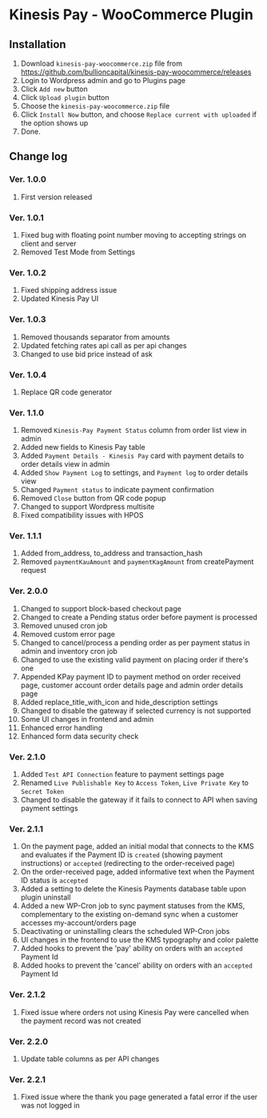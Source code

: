 # Kinesis Pay - WooCommerce Plugin

## Installation

1. Download `kinesis-pay-woocommerce.zip` file from https://github.com/bullioncapital/kinesis-pay-woocommerce/releases
2. Login to Wordpress admin and go to Plugins page
3. Click `Add new` button
4. Click `Upload plugin` button
5. Choose the `kinesis-pay-woocommerce.zip` file
6. Click `Install Now` button, and choose `Replace current with uploaded` if the option shows up
7. Done.

## Change log

### Ver. 1.0.0

1. First version released

### Ver. 1.0.1

1. Fixed bug with floating point number moving to accepting strings on client and server
2. Removed Test Mode from Settings

### Ver. 1.0.2

1. Fixed shipping address issue
2. Updated Kinesis Pay UI

### Ver. 1.0.3

1. Removed thousands separator from amounts
2. Updated fetching rates api call as per api changes
3. Changed to use bid price instead of ask

### Ver. 1.0.4

1. Replace QR code generator

### Ver. 1.1.0

1. Removed `Kinesis-Pay Payment Status` column from order list view in admin
2. Added new fields to Kinesis Pay table
3. Added `Payment Details - Kinesis Pay` card with payment details to order details view in admin
4. Added `Show Payment Log` to settings, and `Payment log` to order details view
5. Changed `Payment status` to indicate payment confirmation
6. Removed `Close` button from QR code popup
7. Changed to support Wordpress multisite
8. Fixed compatibility issues with HPOS

### Ver. 1.1.1

1. Added from_address, to_address and transaction_hash
2. Removed `paymentKauAmount` and `paymentKagAmount` from createPayment request

### Ver. 2.0.0

1. Changed to support block-based checkout page
2. Changed to create a Pending status order before payment is processed
3. Removed unused cron job
4. Removed custom error page
5. Changed to cancel/process a pending order as per payment status in admin and inventory cron job
6. Changed to use the existing valid payment on placing order if there's one
7. Appended KPay payment ID to payment method on order received page, customer account order details page and admin order details page
8. Added replace_title_with_icon and hide_description settings
9. Changed to disable the gateway if selected currency is not supported
10. Some UI changes in frontend and admin
11. Enhanced error handling
12. Enhanced form data security check

### Ver. 2.1.0

1. Added `Test API Connection` feature to payment settings page
2. Renamed `Live Publishable Key` to `Access Token`, `Live Private Key` to `Secret Token`
3. Changed to disable the gateway if it fails to connect to API when saving payment settings

### Ver. 2.1.1

1. On the payment page, added an initial modal that connects to the KMS and evaluates if the Payment ID is `created` (showing payment instructions) or `accepted` (redirecting to the order-received page)
2. On the order-received page, added informative text when the Payment ID status is `accepted`
3. Added a setting to delete the Kinesis Payments database table upon plugin uninstall
4. Added a new WP-Cron job to sync payment statuses from the KMS, complementary to the existing on-demand sync when a customer accesses my-account/orders page
5. Deactivating or uninstalling clears the scheduled WP-Cron jobs
6. UI changes in the frontend to use the KMS typography and color palette
7. Added hooks to prevent the 'pay' ability on orders with an `accepted` Payment Id
8. Added hooks to prevent the 'cancel' ability on orders with an `accepted` Payment Id

### Ver. 2.1.2

1. Fixed issue where orders not using Kinesis Pay were cancelled when the payment record was not created

### Ver. 2.2.0

1. Update table columns as per API changes

### Ver. 2.2.1

1. Fixed issue where the thank you page generated a fatal error if the user was not logged in